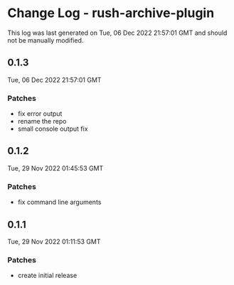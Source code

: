 # Change Log - rush-archive-plugin

This log was last generated on Tue, 06 Dec 2022 21:57:01 GMT and should not be manually modified.

## 0.1.3
Tue, 06 Dec 2022 21:57:01 GMT

### Patches

- fix error output
- rename the repo
- small console output fix

## 0.1.2
Tue, 29 Nov 2022 01:45:53 GMT

### Patches

- fix command line arguments

## 0.1.1
Tue, 29 Nov 2022 01:11:53 GMT

### Patches

- create initial release

